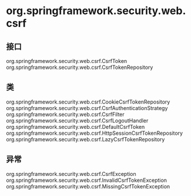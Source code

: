 # org.springframework.security.web.csrf

## 接口

org.springframework.security.web.csrf.CsrfToken
org.springframework.security.web.csrf.CsrfTokenRepository

## 类

org.springframework.security.web.csrf.CookieCsrfTokenRepository
org.springframework.security.web.csrf.CsrfAuthenticationStrategy
org.springframework.security.web.csrf.CsrfFilter
org.springframework.security.web.csrf.CsrfLogoutHandler
org.springframework.security.web.csrf.DefaultCsrfToken
org.springframework.security.web.csrf.HttpSessionCsrfTokenRepository
org.springframework.security.web.csrf.LazyCsrfTokenRepository

## 异常

org.springframework.security.web.csrf.CsrfException
org.springframework.security.web.csrf.InvalidCsrfTokenException
org.springframework.security.web.csrf.MissingCsrfTokenException




